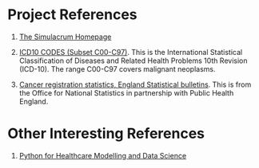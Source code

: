 # Project References

1. [The Simulacrum Homepage](https://simulacrum.healthdatainsight.org.uk)

2. [ICD10 CODES (Subset C00-C97)](https://icd.who.int/browse10/2016/en#/C00-C97).  This is the International Statistical Classification of Diseases and Related Health Problems 10th Revision (ICD-10).  The range C00-C97 covers malignant neoplasms.

3. [Cancer registration statistics, England Statistical bulletins](https://www.ons.gov.uk/peoplepopulationandcommunity/healthandsocialcare/conditionsanddiseases/bulletins/cancerregistrationstatisticsengland/previousReleases).  This is from the Office for National Statistics in partnership with Public Health England.

# Other Interesting References

1. [Python for Healthcare Modelling and Data Science](https://pythonhealthcare.org)
